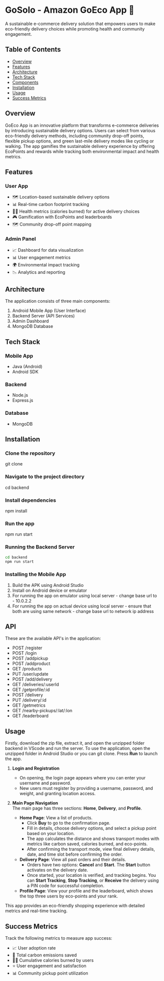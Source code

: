 # GoSolo - Amazon GoEco App 🌱

A sustainable e-commerce delivery solution that empowers users to make eco-friendly delivery choices while promoting health and community engagement.

## Table of Contents
- [Overview](#overview)
- [Features](#features)
- [Architecture](#architecture)
- [Tech Stack](#tech-stack)
- [Components](#components)
- [Installation](#installation)
- [Usage](#usage)
- [Success Metrics](#success-metrics)

## Overview

GoEco App is an innovative platform that transforms e-commerce deliveries by introducing sustainable delivery options. Users can select from various eco-friendly delivery methods, including community drop-off points, flexible pickup options, and green last-mile delivery modes like cycling or walking. The app gamifies the sustainable delivery experience by offering EcoPoints and rewards while tracking both environmental impact and health metrics.

## Features

### User App
- 🗺️ Location-based sustainable delivery options
- 📊 Real-time carbon footprint tracking
- 🏃‍♂️ Health metrics (calories burned) for active delivery choices
- 🎮 Gamification with EcoPoints and leaderboards
- 🗺️ Community drop-off point mapping

### Admin Panel
- 📈 Dashboard for data visualization
- 📊 User engagement metrics
- 🌍 Environmental impact tracking
- 📉 Analytics and reporting

## Architecture

The application consists of three main components:
1. Android Mobile App (User Interface)
2. Backend Server (API Services)
3. Admin Dashboard
4. MongoDB Database

## Tech Stack

### Mobile App
- Java (Android)
- Android SDK

### Backend
- Node.js
- Express.js

### Database
- MongoDB


## Installation

### Clone the repository
git clone 

### Navigate to the project directory
cd backend

### Install dependencies
npm install

### Run the app
npm run start

 ### Running the Backend Server
```bash
cd backend
npm run start
```

### Installing the Mobile App
1. Build the APK using Android Studio
2. Install on Android device or emulator
3. For running the app on emulator using local server - change base url to - 10.0.2.2
4. For running the app on actual device using local server - ensure that both are using same network - change base url to network ip address


## API
These are the available API's in the application:

- POST /register
- POST /login
- POST /addpickup
- POST /addproduct
- GET /products
- PUT /user/update
- POST /add/delivery
- GET /deliveries/:userId
- GET /getprofile/:id
- POST /delivery
- PUT /delivery/:id
- GET /getmetrics
- GET /nearby-pickups/:lat/:lon
- GET /leaderboard



## Usage

Firstly, download the zip file, extract it, and open the unzipped folder backend in VScode and run the server.
To use the application, open the unzipped folder in Android Studio or you can git clone. Press **Run** to launch the app.  

1. **Login and Registration**  
   - On opening, the login page appears where you can enter your username and password.  
   - New users must register by providing a username, password, and weight, and granting location access.  

2. **Main Page Navigation**  
   The main page has three sections: **Home**, **Delivery**, and **Profile**.  
   - **Home Page**: View a list of products.  
     - Click **Buy** to go to the confirmation page.  
     - Fill in details, choose delivery options, and select a pickup point based on your location.  
     - The app calculates the distance and shows transport modes with metrics like carbon saved, calories burned, and eco-points.  
     - After confirming the transport mode, view final delivery details, date, and time slot before confirming the order.  
   - **Delivery Page**: View all past orders and their details.  
     - Orders have two options: **Cancel** and **Start**. The **Start** button activates on the delivery date.  
     - Once started, your location is verified, and tracking begins. You can **Start Tracking**, **Stop Tracking**, or **Receive** the delivery using a PIN code for successful completion.  
   - **Profile Page**: View your profile and the leaderboard, which shows the top three users by eco-points and your rank.  

This app provides an eco-friendly shopping experience with detailed metrics and real-time tracking.

## Success Metrics

Track the following metrics to measure app success:

- 📈 User adoption rate
- 🌱 Total carbon emissions saved
- 🏃‍♂️ Cumulative calories burned by users
- ⭐ User engagement and satisfaction
- 📊 Community pickup point utilization
